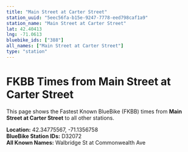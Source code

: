 ```yaml
---
title: "Main Street at Carter Street"
station_uuid: "5eec56fa-b15e-9247-7778-eed798caf1a9"
station_name: "Main Street at Carter Street"
lat: 42.40413
lng: -71.0613
bluebike_ids: ["388"]
all_names: ["Main Street at Carter Street"]
type: "station"
---
```


# FKBB Times from Main Street at Carter Street

This page shows the Fastest Known BlueBike (FKBB) times from **Main Street at Carter Street** to all other stations.

**Location:** 42.34775567, -71.1356758  
**BlueBike Station IDs:** D32072  
**All Known Names:** Walbridge St at Commonwealth Ave

